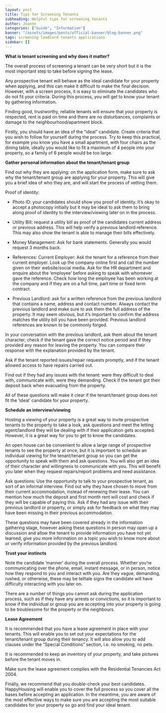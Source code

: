 ```yaml
---
layout: post
title: Tips for Screening Tenants
subheading: Helpful tips for screening tenants
author: Joanne
categories: ["Guide", "Information"]
banner: "/assets/images/posts/official-banner/blog-banner.png"
tags: screening landlord tenants applications
sidebar: []
---
```


**What is tenant screening and why does it matter?**

The overall process of screening a tenant can be very short but it is the most important step to take before signing the lease.

Any prospective tenant will behave as the ideal candidate for your property when applying, and this can make it difficult to make the final decision. However, with a screen process, it is easy to eliminate the candidates who do not fit your criteria. During this process, you will get to know your tenant by gathering information.

Finding good, trustworthy, reliable tenants will ensure that your property is respected, rent is paid on time and there are no disturbances, complaints or damage to the neighbourhood/apartment block.

Firstly, you should have an idea of the “ideal” candidate. Create criteria that you wish to follow for yourself during the process. Try to keep this practical, for example you know you have a small apartment, with four chairs as the dining table, ideally you would like to fit a maximum of 4 people into your property, so a family of 6 people would be too large.


**Gather personal information about the tenant/tenant group**

Find out why they are applying: on the application form, make sure to ask why the tenant/tenant group are applying for your property. This will give you a brief idea of who they are, and will start the process of vetting them.

Proof of identity:
- Photo ID: your candidates should show you proof of identity. It’s okay to accept a photocopy initially but it may be ideal to ask them to bring along proof of identity to the interview/viewing later on in the process.
  
- Utility Bill: request a utility bill as proof of the candidates current address or previous address. This will help verify a previous landlord reference. This may also show the tenant is able to manage their bills effectively.

- Money Management: Ask for bank statements. Generally you would request 3 months back.

- References:
Current Employer: Ask the tenant for a reference from their current employer. Look up the company online first and call the number given on their website/social media. Ask for the HR department and enquire about the ‘employee’ before asking to speak with whomever gave the reference. Check how long the employee has been working at the company and if they are on a full time, part time or fixed term contract.

- Previous Landlord: ask for a written reference from the previous landlord that contains a name, address and contact number. Always contact the previous landlord and make sure to ask them the full address of the property. It may seem obvious, but it’s important to confirm the address matches the utility bill you have been provided. Previous landlord references are known to be commonly forged. 
 
In your conversation with the previous landlord, ask them about the tenant character, check if the tenant gave the correct notice period and if they provided any reason for leaving the property. You can compare their response with the explanation provided by the tenant. 

Ask if the tenant reported issues/repair requests promptly, and if the tenant allowed access to have repairs carried out.

Find out if they had any issues with the tenant: were they difficult to deal with, communicate with, were they demanding. Check if the tenant got their deposit back when evacuating from the property.

All of these questions will make it clear if the tenant/tenant group does not fit the ‘ideal’ candidate for your property.

**Schedule an interview/viewing**

Hosting a viewing of your property is a great way to invite prospective tenants to the property to take a look, ask questions and meet the letting agent/landlord they will be dealing with if their application gets accepted. However, it is a great way for you to get to know the candidates. 

An open house can be convenient to allow a large range of prospective tenants to see the property at once, but it is important to schedule an individual viewing for the tenant/tenant group so you can get the opportunity to speak with them and ask questions. You will also get an idea of their character and willingness to communicate with you. This will benefit you later when they request repairs/report problems and need assistance.

Ask questions: Use the opportunity to talk to your prospective tenant, as sort of an informal interview. Find out why they have chosen to move from their current accommodation, instead of renewing their lease. You can mention how much the deposit and first month rent will cost and check if they will be capable of paying this. Ask if they had any issue with their previous landlord or property, or simply ask for feedback on what they may have been missing in their previous accommodation.

These questions may have been covered already in the information gathering stage, however asking these questions in person may open up a discussion and allow the tenant to provide information you have not yet learned, give you more information on a topic you wish to know more about or verify information provided by the previous landlord.

**Trust your instincts**

Note the candidate ‘manner’ during the overall process. Whether you’re communicating over the phone, email, instant message, or in person, notice how they respond to you and interact with you. Are they vague, demanding, rushed, or otherwise, these may be telltale signs the candidate will have difficulty interacting with you later on.

There are a number of things you cannot ask during the application process, such as if they have any arrests or convictions, so it is important to know if the individual or group you are accepting into your property is going to be troublesome for the property or the neighbours.

**Lease Agreement**

It is recommended that you have a lease agreement in place with your tenants. This will enable you to set out your expectations for the tenant/tenant group during their tenancy. It will also allow you to add clauses under the “Special Conditions” section, i.e. no smoking, no pets. 

It is recommended to keep an inventory of your property, and take pictures before the tenant moves in. 

Make sure the lease agreement complies with the Residential Tenancies Act 2004.

Finally, we recommend that you double-check your best candidates. HappyHousing will enable you to cover the full process so you cover all the bases before accepting an application. In the meantime, you are aware of the most effective ways to make sure you are accepting the most suitable candidates for your property so go and find your ideal tenant.
